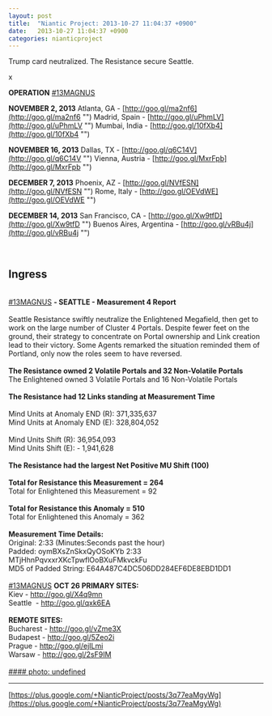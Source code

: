```yaml
---
layout: post
title:  "Niantic Project: 2013-10-27 11:04:37 +0900"
date:   2013-10-27 11:04:37 +0900
categories: nianticproject
---
```

Trump card neutralized. The Resistance secure Seattle.

x

**OPERATION** [#13MAGNUS](https://plus.google.com/s/%2313MAGNUS "")

**NOVEMBER 2, 2013**
Atlanta, GA - [http://goo.gl/ma2nf6](http://goo.gl/ma2nf6 "")
Madrid, Spain - [http://goo.gl/uPhmLV](http://goo.gl/uPhmLV "")
Mumbai, India - [http://goo.gl/10fXb4](http://goo.gl/10fXb4 "")

**NOVEMBER 16, 2013**
Dallas, TX - [http://goo.gl/q6C14V](http://goo.gl/q6C14V "")
Vienna, Austria - [http://goo.gl/MxrFpb](http://goo.gl/MxrFpb "")

**DECEMBER 7, 2013**
Phoenix, AZ - [http://goo.gl/NVfESN](http://goo.gl/NVfESN "")
Rome, Italy - [http://goo.gl/OEVdWE](http://goo.gl/OEVdWE "")

**DECEMBER 14, 2013**
San Francisco, CA - [http://goo.gl/Xw9tfD](http://goo.gl/Xw9tfD "")
Buenos Aires, Argentina - [http://goo.gl/vRBu4j](http://goo.gl/vRBu4j "")<div class="shared"><br /><h2>Ingress</h2><br /><a rel="nofollow" class="ot-hashtag" href="https://plus.google.com/s/%2313MAGNUS">#13MAGNUS</a> <b>- SEATTLE - Measurement 4 Report</b><br /><br />Seattle Resistance swiftly neutralize the Enlightened Megafield, then get to work on the large number of Cluster 4 Portals. Despite fewer feet on the ground, their strategy to concentrate on Portal ownership and Link creation lead to their victory. Some Agents remarked the situation reminded them of Portland, only now the roles seem to have reversed.<br /><br /><b>The Resistance owned 2 Volatile Portals and 32 Non-Volatile Portals</b><br />The Enlightened owned 3 Volatile Portals and 16 Non-Volatile Portals<br /><br /><b>The Resistance had 12 Links standing at Measurement Time</b><br /><br />Mind Units at Anomaly END (R): 371,335,637<br />Mind Units at Anomaly END (E): 328,804,052<br /><br />Mind Units Shift (R): 36,954,093<br />Mind Units Shift (E): - 1,941,628<br /><br /><b>The Resistance had the largest Net Positive MU Shift (100)</b><br /><br /><b>Total for Resistance this Measurement = 264</b><br />Total for Enlightened this Measurement = 92<br /><br /><b>Total for Resistance this Anomaly = 510</b><br />Total for Enlightened this Anomaly = 362<br /><br /><b>Measurement Time Details:</b><br />Original: 2:33 (Minutes:Seconds past the hour)<br />Padded: oymBXsZnSkxQyOSoKYb 2:33 MTjHhnPqvxxrXKcTpwflOoBXuFMkvckFu<br />MD5 of Padded String: E64A487C4DC506DD284EF6DE8EBD1DD1<br /><br /><a rel="nofollow" class="ot-hashtag" href="https://plus.google.com/s/%2313MAGNUS">#13MAGNUS</a> <b>OCT 26 PRIMARY SITES:</b><br />Kiev - <a href="http://goo.gl/X4q9mn" class="ot-anchor">http://goo.gl/X4q9mn</a><br />Seattle  - <a href="http://goo.gl/qxk6EA" class="ot-anchor">http://goo.gl/qxk6EA</a><br /><br /><b>REMOTE SITES:</b><br />Bucharest - <a href="http://goo.gl/vZme3X" class="ot-anchor">http://goo.gl/vZme3X</a><br />Budapest - <a href="http://goo.gl/5Zeo2i" class="ot-anchor">http://goo.gl/5Zeo2i</a><br />Prague - <a href="http://goo.gl/ejILmi" class="ot-anchor">http://goo.gl/ejILmi</a><br />Warsaw - <a href="http://goo.gl/2sF9IM" class="ot-anchor">http://goo.gl/2sF9IM</a><br /><br /></div>
[#### photo: undefined](https://lh6.googleusercontent.com/-52Eiwh2LmUc/UmxxASiAvxI/AAAAAAAAV7o/cGZumO21uAE/13magnusoct26-3.png "")
- - -
[https://plus.google.com/+NianticProject/posts/3q77eaMgyWg](https://plus.google.com/+NianticProject/posts/3q77eaMgyWg)
